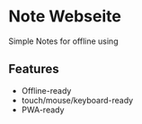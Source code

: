 # Note Webseite

Simple Notes for offline using

## Features

- Offline-ready
- touch/mouse/keyboard-ready
- PWA-ready

